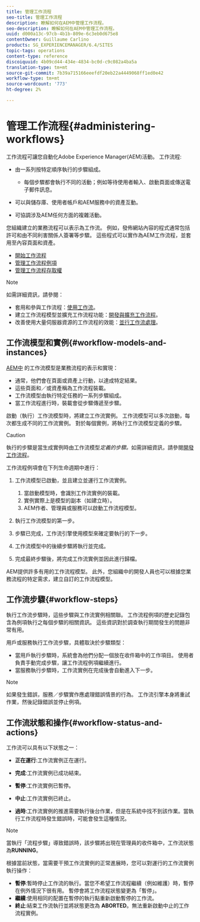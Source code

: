 ```yaml
---
title: 管理工作流程
seo-title: 管理工作流程
description: 瞭解如何在AEM中管理工作流程。
seo-description: 瞭解如何在AEM中管理工作流程。
uuid: d000a13c-97cb-4b1b-809e-6c3eb0d675e8
contentOwner: Guillaume Carlino
products: SG_EXPERIENCEMANAGER/6.4/SITES
topic-tags: operations
content-type: reference
discoiquuid: 4b09cd44-434e-4834-bc0d-c9c082a4ba5a
translation-type: tm+mt
source-git-commit: 7b39a715166eeefdf20eb22a4449068ff1ed0e42
workflow-type: tm+mt
source-wordcount: '773'
ht-degree: 2%

---
```



# 管理工作流程{#administering-workflows}

工作流程可讓您自動化Adobe Experience Manager(AEM)活動。 工作流程:

* 由一系列按特定順序執行的步驟組成。

   * 每個步驟都會執行不同的活動；例如等待使用者輸入、啟動頁面或傳送電子郵件訊息。

* 可以與儲存庫、使用者帳戶和AEM服務中的資產互動。
* 可協調涉及AEM任何方面的複雜活動。

您組織建立的業務流程可以表示為工作流。 例如，發佈網站內容的程式通常包括許可和由不同利害關係人簽署等步驟。 這些程式可以實作為AEM工作流程，並套用至內容頁面和資產。

* [開始工作流程](/help/sites-administering/workflows-starting.md)
* [管理工作流程例項](/help/sites-administering/workflows-administering.md)
* [管理工作流程存取權](/help/sites-administering/workflows-managing.md)

>[!NOTE]
>
>如需詳細資訊，請參閱：
>
>* 套用和參與工作流程：[使用工作流](/help/sites-authoring/workflows.md)。
>* 建立工作流程模型並擴充工作流程功能：[開發與擴充工作流程](/help/sites-developing/workflows.md)。
>* 改善使用大量伺服器資源的工作流程的效能：[並行工作流處理](/help/sites-deploying/configuring-performance.md#concurrent-workflow-processing)。

>



## 工作流模型和實例{#workflow-models-and-instances}

[AEM中](/help/sites-developing/workflows.md#model) 的工作流模型是業務流程的表示和實現：

* 通常，他們會在頁面或資產上行動，以達成特定結果。
* 這些頁面和／或資產稱為工作流程裝載。
* 工作流模型由執行特定任務的一系列步驟組成。
* 當工作流程進行時，裝載會從步驟傳遞至步驟。

啟動（執行）工作流模型時，將建立工作流實例。 工作流模型可以多次啟動，每次都生成不同的工作流實例。 對於每個實例，將執行工作流模型定義的步驟。

>[!CAUTION]
>
>執行的步驟是當生成實例時由工作流模型&#x200B;*定義的步驟。*&#x200B;如需詳細資訊，請參閱[開發工作流程](/help/sites-developing/workflows.md#model)。

工作流程例項會在下列生命週期中進行：

1. 工作流模型已啟動，並且建立並運行工作流實例。

   1. 當啟動模型時，會識別工作流實例的裝載。
   1. 實例實際上是模型的副本（如建立時）。
   1. AEM作者、管理員或服務可以啟動工作流程模型。

1. 執行工作流模型的第一步。
1. 步驟已完成，工作流引擎使用模型來確定要執行的下一步。
1. 工作流模型中的後續步驟將執行並完成。
1. 完成最終步驟後，將完成工作流實例並因此進行歸檔。

AEM提供許多有用的工作流程模型。 此外，您組織中的開發人員也可以根據您業務流程的特定需求，建立自訂的工作流程模型。

## 工作流步驟{#workflow-steps}

執行工作流步驟時，這些步驟與工作流實例相關聯。 工作流程例項的歷史記錄包含為例項執行之每個步驟的相關資訊。 這些資訊對於調查執行期間發生的問題非常有用。

用戶或服務執行工作流步驟，具體取決於步驟類型：

* 當用戶執行步驟時，系統會為他們分配一個放在收件箱中的工作項目。 使用者負責手動完成步驟，讓工作流程例項繼續進行。
* 當服務執行步驟時，工作流實例在完成後會自動進入下一步。

>[!NOTE]
>
>如果發生錯誤，服務／步驟實作應處理錯誤情景的行為。 工作流引擎本身將重試作業，然後記錄錯誤並停止例項。

## 工作流狀態和操作{#workflow-status-and-actions}

工作流可以具有以下狀態之一：

* **正在運行**:工作流實例正在運行。
* **完成**:工作流實例已成功結束。

* **暫停**:工作流實例已暫停。
* **中止**:工作流實例已終止。
* **過時**:工作流實例的推進需要執行後台作業，但是在系統中找不到該作業。當執行工作流程時發生錯誤時，可能會發生這種情況。

>[!NOTE]
>
>當執行「流程步驟」導致錯誤時，該步驟將出現在管理員的收件箱中，工作流狀態為&#x200B;**RUNNING**。

根據當前狀態，當需要干預工作流實例的正常進展時，您可以對運行的工作流實例執行操作：

* **暫停**:暫時停止工作流的執行。當您不希望工作流程繼續（例如維護）時，暫停在例外情況下很有用。 暫停會將工作流程狀態變更為「暫停」。
* **繼續**:使用相同的配置在暫停的執行點重新啟動暫停的工作流。
* **終止**:結束工作流執行並將狀態更改為 **ABORTED**。無法重新啟動中止的工作流程實例。

